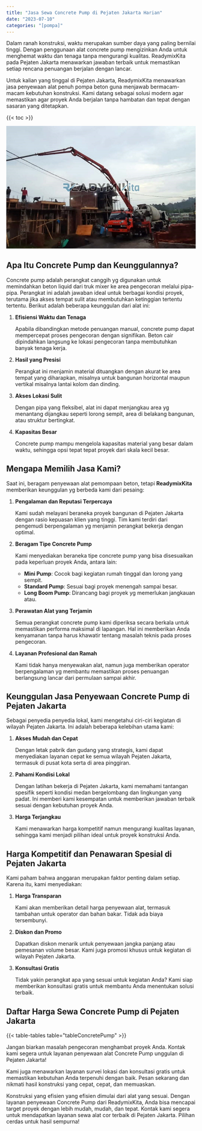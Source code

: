 ```yaml
---
title: "Jasa Sewa Concrete Pump di Pejaten Jakarta Harian"
date: "2023-07-10"
categories: "[pompa]"
---
```


Dalam ranah konstruksi, waktu merupakan sumber daya yang paling bernilai tinggi. Dengan penggunaan alat concrete pump mengizinkan Anda untuk menghemat waktu dan tenaga tanpa mengurangi kualitas. ReadymixKita pada Pejaten Jakarta menawarkan jawaban terbaik untuk memastikan setiap rencana penuangan berjalan dengan lancar.

Untuk kalian yang tinggal di Pejaten Jakarta, ReadymixKita menawarkan jasa penyewaan alat penuh pompa beton guna menjawab bermacam-macam kebutuhan konstruksi. Kami datang sebagai solusi modern agar memastikan agar proyek Anda berjalan tanpa hambatan dan tepat dengan sasaran yang ditetapkan.

{{< toc >}}

![Jasa Sewa Concrete Pump di Pejaten Jakarta Harian](/images/pompa/sewa-pompa-01.jpg)

## Apa Itu Concrete Pump dan Keunggulannya?

Concrete pump adalah perangkat canggih yg digunakan untuk memindahkan beton liquid dari truk mixer ke area pengecoran melalui pipa-pipa. Perangkat ini adalah jawaban ideal untuk berbagai kondisi proyek, terutama jika akses tempat sulit atau membutuhkan ketinggian tertentu tertentu. Berikut adalah beberapa keunggulan dari alat ini:

1. **Efisiensi Waktu dan Tenaga**

   Apabila dibandingkan metode penuangan manual, concrete pump dapat mempercepat proses pengecoran dengan signifikan. Beton cair dipindahkan langsung ke lokasi pengecoran tanpa membutuhkan banyak tenaga kerja.

2. **Hasil yang Presisi**

   Perangkat ini menjamin material dituangkan dengan akurat ke area tempat yang diharapkan, misalnya untuk bangunan horizontal maupun vertikal misalnya lantai kolom dan dinding.

3. **Akses Lokasi Sulit**

   Dengan pipa yang fleksibel, alat ini dapat menjangkau area yg menantang dijangkau seperti lorong sempit, area di belakang bangunan, atau struktur bertingkat.

4. **Kapasitas Besar**

   Concrete pump mampu mengelola kapasitas material yang besar dalam waktu, sehingga opsi tepat tepat proyek dari skala kecil besar.

## Mengapa Memilih Jasa Kami?

Saat ini, beragam penyewaan alat pemompaan beton, tetapi **ReadymixKita** memberikan keunggulan yg berbeda kami dari pesaing:

1. **Pengalaman dan Reputasi Terpercaya**

   Kami sudah melayani beraneka proyek bangunan di Pejaten Jakarta dengan rasio kepuasan klien yang tinggi. Tim kami terdiri dari pengemudi berpengalaman yg menjamin perangkat bekerja dengan optimal.

2. **Beragam Tipe Concrete Pump**

   Kami menyediakan beraneka tipe concrete pump yang bisa disesuaikan pada keperluan proyek Anda, antara lain:
   - **Mini Pump**: Cocok bagi kegiatan rumah tinggal dan lorong yang sempit.
   - **Standard Pump**: Sesuai bagi proyek menengah sampai besar.
   - **Long Boom Pump**: Dirancang bagi proyek yg memerlukan jangkauan atau.

3. **Perawatan Alat yang Terjamin**

   Semua perangkat concrete pump kami diperiksa secara berkala untuk memastikan performa maksimal di lapangan. Hal ini memberikan Anda kenyamanan tanpa harus khawatir tentang masalah teknis pada proses pengecoran.

4. **Layanan Profesional dan Ramah**

   Kami tidak hanya menyewakan alat, namun juga memberikan operator berpengalaman yg membantu memastikan proses penuangan berlangsung lancar dari permulaan sampai akhir.

## Keunggulan Jasa Penyewaan Concrete Pump di Pejaten Jakarta

Sebagai penyedia penyedia lokal, kami mengetahui ciri-ciri kegiatan di wilayah Pejaten Jakarta. Ini adalah beberapa kelebihan utama kami:

1. **Akses Mudah dan Cepat**

   Dengan letak pabrik dan gudang yang strategis, kami dapat menyediakan layanan cepat ke semua wilayah Pejaten Jakarta, termasuk di pusat kota serta di area pinggiran.

2. **Pahami Kondisi Lokal**

   Dengan latihan bekerja di Pejaten Jakarta, kami memahami tantangan spesifik seperti kondisi medan bergelombang dan lingkungan yang padat. Ini memberi kami kesempatan untuk memberikan jawaban terbaik sesuai dengan kebutuhan proyek Anda.

3. **Harga Terjangkau**

   Kami menawarkan harga kompetitif namun mengurangi kualitas layanan, sehingga kami menjadi pilihan ideal untuk proyek konstruksi Anda.

## Harga Kompetitif dan Penawaran Spesial di Pejaten Jakarta

Kami paham bahwa anggaran merupakan faktor penting dalam setiap. Karena itu, kami menyediakan:

1. **Harga Transparan**

   Kami akan memberikan detail harga penyewaan alat, termasuk tambahan untuk operator dan bahan bakar. Tidak ada biaya tersembunyi.

2. **Diskon dan Promo**

   Dapatkan diskon menarik untuk penyewaan jangka panjang atau pemesanan volume besar. Kami juga promosi khusus untuk kegiatan di wilayah Pejaten Jakarta.

3. **Konsultasi Gratis**

   Tidak yakin perangkat apa yang sesuai untuk kegiatan Anda? Kami siap memberikan konsultasi gratis untuk membantu Anda menentukan solusi terbaik.

## Daftar Harga Sewa Concrete Pump di Pejaten Jakarta

{{< table-tables table="tableConcretePump" >}}

Jangan biarkan masalah pengecoran menghambat proyek Anda. Kontak kami segera untuk layanan penyewaan alat Concrete Pump unggulan di Pejaten Jakarta!

Kami juga menawarkan layanan survei lokasi dan konsultasi gratis untuk memastikan kebutuhan Anda terpenuhi dengan baik. Pesan sekarang dan nikmati hasil konstruksi yang cepat, cepat, dan memuaskan.

Konstruksi yang efisien yang efisien dimulai dari alat yang sesuai. Dengan layanan penyewaan Concrete Pump dari ReadymixKita, Anda bisa mencapai target proyek dengan lebih mudah, mudah, dan tepat. Kontak kami segera untuk mendapatkan layanan sewa alat cor terbaik di Pejaten Jakarta. Pilihan cerdas untuk hasil sempurna!